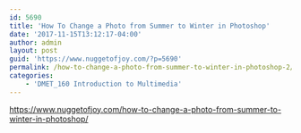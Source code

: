```yaml
---
id: 5690
title: 'How To Change a Photo from Summer to Winter in Photoshop'
date: '2017-11-15T13:12:17-04:00'
author: admin
layout: post
guid: 'https://www.nuggetofjoy.com/?p=5690'
permalink: /how-to-change-a-photo-from-summer-to-winter-in-photoshop-2/
categories:
    - 'DMET_160 Introduction to Multimedia'
---
```


https://www.nuggetofjoy.com/how-to-change-a-photo-from-summer-to-winter-in-photoshop/
